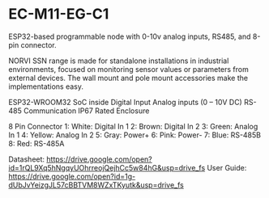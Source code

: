 # EC-M11-EG-C1
ESP32-based programmable node with 0-10v analog inputs, RS485, and 8-pin connector.

NORVI SSN range is made for standalone installations in industrial environments, focused on monitoring sensor values or parameters from external devices. 
The wall mount and pole mount accessories make the implementations easy.

ESP32-WROOM32 SoC inside
Digital Input
Analog inputs (0 – 10V DC)
RS-485 Communication
IP67 Rated Enclosure

8 Pin Connector
1:   White:   Digital In 1
2:   Brown:   Digital In 2
3:   Green:   Analog In 1
4:   Yellow:  Analog In 2
5:   Gray:    Power+
6:   Pink:    Power-
7:   Blue:    RS-485B
8:   Red:     RS-485A

Datasheet:   https://drive.google.com/open?id=1rQL9Xq5hNgqyUOhrreojQejhCc5w84hG&usp=drive_fs
User Guide:  https://drive.google.com/open?id=1g-dUbJvYeizgJL57cBBTVM8WZxTKyutk&usp=drive_fs
